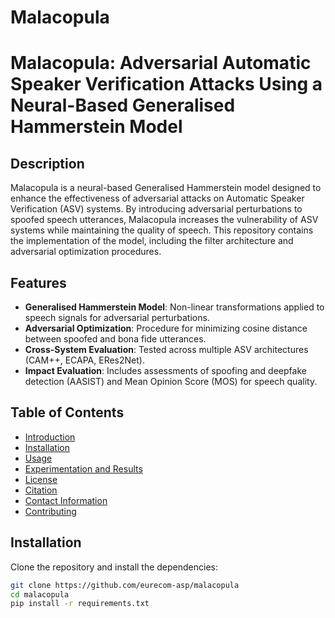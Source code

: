 # Malacopula
# Malacopula: Adversarial Automatic Speaker Verification Attacks Using a Neural-Based Generalised Hammerstein Model

## Description

Malacopula is a neural-based Generalised Hammerstein model designed to enhance the effectiveness of adversarial attacks on Automatic Speaker Verification (ASV) systems. By introducing adversarial perturbations to spoofed speech utterances, Malacopula increases the vulnerability of ASV systems while maintaining the quality of speech. This repository contains the implementation of the model, including the filter architecture and adversarial optimization procedures.

## Features
- **Generalised Hammerstein Model**: Non-linear transformations applied to speech signals for adversarial perturbations.
- **Adversarial Optimization**: Procedure for minimizing cosine distance between spoofed and bona fide utterances.
- **Cross-System Evaluation**: Tested across multiple ASV architectures (CAM++, ECAPA, ERes2Net).
- **Impact Evaluation**: Includes assessments of spoofing and deepfake detection (AASIST) and Mean Opinion Score (MOS) for speech quality.

## Table of Contents
- [Introduction](#introduction)
- [Installation](#installation)
- [Usage](#usage)
- [Experimentation and Results](#experimentation-and-results)
- [License](#license)
- [Citation](#citation)
- [Contact Information](#contact-information)
- [Contributing](#contributing)

## Installation

Clone the repository and install the dependencies:

```bash
git clone https://github.com/eurecom-asp/malacopula
cd malacopula
pip install -r requirements.txt
